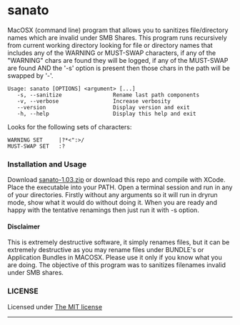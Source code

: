 sanato
======

MacOSX (command line) program that allows you to sanitizes file/directory names which are invalid under SMB Shares. This program runs recursively from current working directory looking for file or directory names that includes any of the WARNING or MUST-SWAP characters, if any of the "WARNING" chars are found they will be logged, if any of the MUST-SWAP are found AND the '-s' option is present then those chars in the path will be swapped by '-'.

	Usage: sanato [OPTIONS] <argument> [...]
	   -s, --sanitize                Rename last path components
	   -v, --verbose                 Increase verbosity
	   --version                     Display version and exit
	   -h, --help                    Display this help and exit

Looks for the following sets of characters:

	WARNING SET     |?*<":>/
	MUST-SWAP SET   :?

### Installation and Usage

Download [sanato-1.03.zip](https://github.com/LuisPalacios/sanato/blob/master/download/sanato-1.03.zip) or download this repo and compile with XCode. Place the executable into your PATH. Open a terminal session and run in any of your directories. Firstly without any arguments so it will run in dryrun mode, show what it would do without doing it. When you are ready and happy with the tentative renamings then just run it with -s option.

#### Disclaimer

This is extremely destructive software, it simply renames files, but it can be extremely destructive as you may rename files under BUNDLE's or Application Bundles in MACOSX. Please use it only if you know what you are doing. The objective of this program was to sanitizes filenames invalid under SMB shares. 

### LICENSE

Licensed under [The MIT license](http://www.opensource.org/licenses/mit-license.php)

****

